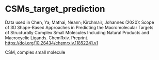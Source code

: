 # CSMs_target_prediction
Data used in 
Chen, Ya; Mathai, Neann; Kirchmair, Johannes (2020): Scope of 3D Shape-Based Approaches in Predicting the Macromolecular Targets of Structurally Complex Small Molecules Including Natural Products and Macrocyclic Ligands. ChemRxiv. Preprint. https://doi.org/10.26434/chemrxiv.11852241.v1

CSM, complex small molecule
